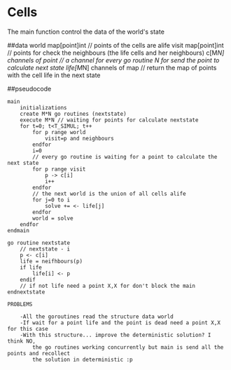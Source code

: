 # Cells

The main function control the data of the world's state

##data
world map[point]int         // points of the cells are alife
visit map[point]int       // points for check the neighbours (the life cells and her neighbours)
c[M*N] channels of point      // a channel for every go routine N for send the point to calculate next state
life[M*N] channels of map       // return the map of points with the cell life in the next state


##pseudocode
```
main 
    initializations
    create M*N go routines (nextstate)
    execute M*N // waiting for points for calculate nextstate
    for t=0; t<T_SIMUL; t++
        for p range world
            visit=p and neighbours
        endfor
        i=0
        // every go routine is waiting for a point to calculate the next state
        for p range visit
            p -> c[i]
            i++
        endfor
        // the next world is the union of all cells alife
        for j=0 to i
            solve += <- life[j]
        endfor
        world = solve
    endfor
endmain

go routine nextstate
    // nextstate - i
    p <- c[i]
    life = neifhbours(p)
    if life
        life[i] <- p
    endif
    // if not life need a point X,X for don't block the main
endnextstate

PROBLEMS

    -All the goroutines read the structure data world
    -If wait for a point life and the point is dead need a point X,X for this case
    -With this structure... improve the deterministic solution? I think NO,
        the go routines working concurrently but main is send all the points and recollect
        the solution in deterministic :p


```
